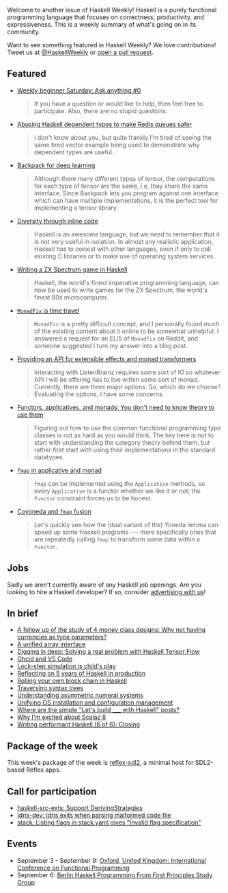 <!-- 2017-08-24 -->

Welcome to another issue of Haskell Weekly!
Haskell is a purely functional programming language that focuses on correctness, productivity, and expressiveness.
This is a weekly summary of what's going on in its community.

Want to see something featured in Haskell Weekly?
We love contributions!
Tweet us at [@HaskellWeekly](https://twitter.com/haskellweekly) or [open a pull request](https://github.com/haskellweekly/haskellweekly.github.io).

## Featured

-   [Weekly beginner Saturday: Ask anything #0](https://np.reddit.com/r/haskell/comments/6uoogn/weekly_beginner_saturday_ask_anything_0/)

    > If you have a question or would like to help, then feel free to participate. Also, there are no stupid questions.

-   [Abusing Haskell dependent types to make Redis queues safer](https://medium.com/@zyxoas/abusing-haskell-dependent-types-to-make-redis-queues-safer-cc31db943b6c)

    > I don't know about you, but quite frankly I'm tired of seeing the same tired vector example being used to demonstrate why dependent types are useful.

-   [Backpack for deep learning](http://blog.ezyang.com/2017/08/backpack-for-deep-learning/)

    > Although there many different types of tensor,  the computations for each type of tensor are the same, i.e, they share the same interface. Since Backpack lets you program against one interface which can have multiple implementations, it is the perfect tool for implementing a tensor library.

-   [Diversity through inline code](https://www.tweag.io/posts/2017-08-17-inline-code.html)

    > Haskell is an awesome language, but we need to remember that it is not very useful in isolation. In almost any realistic application, Haskell has to coexist with other languages, even if only to call existing C libraries or to make use of operating system services.

-   [Writing a ZX Spectrum game in Haskell](https://dpwright.com/posts/2015/07/17/writing-a-zx-spectrum-game-in-haskell/)

    > Haskell, the world's finest imperative programming language, can now be used to write games for the ZX Spectrum, the world's finest 80s microcomputer.

-   [`MonadFix` is time travel](https://elvishjerricco.github.io/2017/08/22/monadfix-is-time-travel.html)

    > `MonadFix` is a pretty difficult concept, and I personally found much of the existing content about it online to be somewhat unhelpful. I answered a request for an ELI5 of `MonadFix` on Reddit, and someone suggested I turn my answer into a blog post.

-   [Providing an API for extensible effects and monad transformers](https://ocharles.org.uk/blog/posts/2017-08-23-extensible-effects-and-transformers.html)

    > Interacting with ListenBrainz requires some sort of IO so whatever API I will be offering has to live within some sort of monad. Currently, there are three major options. So, which do we choose? Evaluating the options, I have some concerns.

-   [Functors, applicatives, and monads: You don't need to know theory to use them](https://joyfulmantis.github.io/posts/2017-08-23-functors-applicatives-monads.html)

    > Figuring out how to use the common functional programming type classes is not as hard as you would think. The key here is not to start with understanding the category theory behind them, but rather first start with using their implementations in the standard datatypes.

-   [`fmap` in applicative and monad](http://www.halogenandtoast.com/fmap-in-applicative-and-monad/)

    > `fmap` can be implemented using the `Applicative` methods, so every `Applicative` is a functor whether we like it or not; the `Functor` constraint forces us to be honest.

-   [Coyoneda and `fmap` fusion](http://alpmestan.com/posts/2017-08-17-coyoneda-fmap-fusion.html)

    > Let's quickly see how the (dual variant of the) Yoneda lemma can speed up some Haskell programs --- more specifically ones that are repeatedly calling `fmap` to transform some data within a `Functor`.

## Jobs

Sadly we aren't currently aware of any Haskell job openings.
Are you looking to hire a Haskell developer?
If so, consider [advertising with us](https://haskellweekly.news/advertising.html)!

## In brief

-   [A follow up of the study of 4 money class designs: Why not having currencies as type parameters?](https://deque.blog/2017/08/22/a-follow-up-of-the-study-of-4-money-class-designs-why-not-having-currencies-as-type-parameters/)
-   [A unified array interface](http://winterland.me/2017/08/18/an%20unified%20array%20interface/)
-   [Digging in deep: Solving a real problem with Haskell Tensor Flow](https://mmhaskell.com/blog/2017/8/21/digging-in-deep-solving-a-real-problem-with-haskell-tensor-flow)
-   [Ghcid and VS Code](https://neilmitchell.blogspot.com/2017/08/ghcid-and-vs-code.html)
-   [Lock-step simulation is child's play](https://www.youtube.com/watch?v=2kKvVe673MA)
-   [Reflecting on 5 years of Haskell in production](https://www.youtube.com/watch?v=KlfbAneiMNw)
-   [Rolling your own block chain in Haskell](http://www.michaelburge.us/2017/08/17/rolling-your-own-blockchain.html)
-   [Traversing syntax trees](https://twanvl.nl/blog/haskell/traversing-syntax-trees)
-   [Understanding asymmetric numeral systems](https://ro-che.info/articles/2017-08-20-understanding-ans)
-   [Unifying OS installation and configuration management](https://joeyh.name/blog/entry/unifying_OS_installation_and_configuration_management/)
-   [Where are the simple "Let's build ___ with Haskell" posts?](https://www.reddit.com/r/haskell/comments/6uoys8/where_are_the_simple_lets_build_with_haskell_posts/)
-   [Why I'm excited about Scalaz 8](http://degoes.net/articles/scalaz8-is-the-future)
-   [Writing performant Haskell (6 of 6): Closing](https://jship.github.io/posts/2017-08-19-writing-performant-haskell-part-6.html)

## Package of the week

This week's package of the week is [reflex-sdl2](https://hackage.haskell.org/package/reflex-sdl2-0.1.0.0),
a minimal host for SDL2-based Reflex apps.

## Call for participation

-   [haskell-src-exts: Support DerivingStrategies](https://github.com/haskell-suite/haskell-src-exts/issues/375)
-   [Idris-dev: Idris exits when parsing malformed code file](https://github.com/idris-lang/Idris-dev/issues/4013)
-   [stack: Listing flags in stack.yaml gives "Invalid flag specification"](https://github.com/commercialhaskell/stack/issues/3374)

## Events

-   September 3 - September 9: [Oxford, United Kingdom: International Conference on Functional Programming](http://conf.researchr.org/home/icfp-2017)
-   September 6: [Berlin Haskell Programming From First Principles Study Group](https://www.meetup.com/Berlin-Functional-Programming-Group/events/242559370/)
